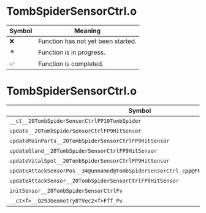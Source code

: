 # TombSpiderSensorCtrl.o
| Symbol | Meaning 
| ------------- | ------------- 
| :x: | Function has not yet been started. 
| :eight_pointed_black_star: | Function is in progress. 
| :white_check_mark: | Function is completed. 


# TombSpiderSensorCtrl.o
| Symbol | Decompiled? |
| ------------- | ------------- |
| `__ct__20TombSpiderSensorCtrlFP10TombSpider` | :x: |
| `update__20TombSpiderSensorCtrlFP9HitSensor` | :x: |
| `updateMainParts__20TombSpiderSensorCtrlFP9HitSensor` | :x: |
| `updateGland__20TombSpiderSensorCtrlFP9HitSensor` | :x: |
| `updateVitalSpot__20TombSpiderSensorCtrlFP9HitSensor` | :x: |
| `updateAttackSensorPos__34@unnamed@TombSpiderSensorCtrl_cpp@FP9HitSensorPC9LiveActor` | :x: |
| `updateAttackSensor__20TombSpiderSensorCtrlFP9HitSensor` | :x: |
| `initSensor__20TombSpiderSensorCtrlFv` | :x: |
| `__ct<f>__Q29JGeometry8TVec2<f>Fff_Pv` | :x: |
